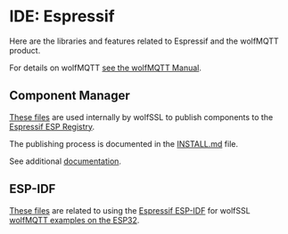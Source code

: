 # IDE: Espressif

Here are the libraries and features related to Espressif and the wolfMQTT product.

For details on wolfMQTT [see the wolfMQTT Manual](https://www.wolfssl.com/documentation/manuals/wolfmqtt/wolfMQTT-Manual.pdf).

## Component Manager

[These files](./component-manager/README.md) are used internally by wolfSSL to publish components to the [Espressif ESP Registry](https://components.espressif.com/).

The publishing process is documented in the [INSTALL.md](./component-manager/INSTALL.md) file.

See additional [documentation](https://docs.espressif.com/projects/idf-component-manager/en/latest/guides/packaging_components.html).

## ESP-IDF

[These files](./ESP-IDF/README.md) are related to using the [Espressif ESP-IDF](https://docs.espressif.com/projects/esp-idf/en/latest/esp32/get-started/index.html) 
for wolfSSL [wolfMQTT examples on the ESP32](./ESP-IDF/examples/README.md). 
